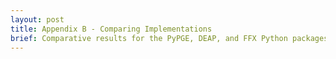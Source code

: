 ```yaml
---
layout: post
title: Appendix B - Comparing Implementations
brief: Comparative results for the PyPGE, DEAP, and FFX Python packages
---
```



